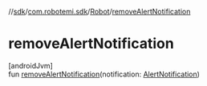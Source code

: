 //[sdk](../../../index.md)/[com.robotemi.sdk](../index.md)/[Robot](index.md)/[removeAlertNotification](remove-alert-notification.md)

# removeAlertNotification

[androidJvm]\
fun [removeAlertNotification](remove-alert-notification.md)(notification: [AlertNotification](../../com.robotemi.sdk.notification/-alert-notification/index.md))
